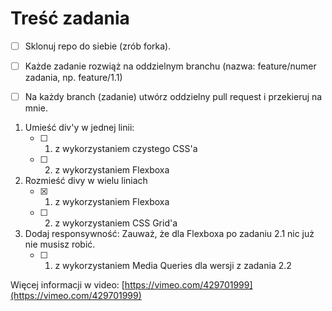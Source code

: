 # Treść zadania

- [ ]  Sklonuj repo do siebie (zrób forka).

- [ ]  Każde zadanie rozwiąż na oddzielnym branchu (nazwa: feature/numer zadania, np. feature/1.1)
- [ ]  Na każdy branch (zadanie) utwórz oddzielny pull request i przekieruj na mnie.

1. Umieść div'y w jednej linii:
    - [ ]  1. z wykorzystaniem czystego CSS'a
    - [ ]  2. z wykorzystaniem Flexboxa
2. Rozmieść divy w wielu liniach
    - [x]  1. z wykorzystaniem Flexboxa
    - [ ]  2. z wykorzystaniem CSS Grid'a
3. Dodaj responsywność:
    Zauważ, że dla Flexboxa po zadaniu 2.1 nic już nie musisz robić.
    - [ ]  1. z wykorzystaniem Media Queries dla wersji z zadania 2.2

Więcej informacji w video: [https://vimeo.com/429701999](https://vimeo.com/429701999)
